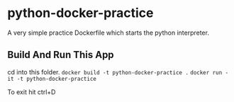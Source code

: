 # python-docker-practice
A very simple practice Dockerfile which starts the python interpreter.

## Build And Run This App

cd into this folder.
`docker build -t python-docker-practice .`
`docker run -it -t python-docker-practice`

To exit hit ctrl+D
    